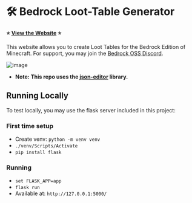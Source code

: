 # 🛠 Bedrock Loot-Table Generator

**⭐ [View the Website](https://bedrock-oss.github.io/bedrock-loot-gen/) ⭐**

This website allows you to create Loot Tables for the Bedrock Edition of Minecraft. For support, you may join the [Bedrock OSS Discord](https://discord.gg/XjV87YN).

![image](https://user-images.githubusercontent.com/18729296/141279899-32898eaf-5db3-4621-aabc-4678e51649ea.png)

- **Note: This repo uses the [json-editor](https://github.com/json-editor/json-editor) library.**

## Running Locally

To test locally, you may use the flask server included in this project:

### First time setup
 - Create venv: `python -m venv venv`
 - `./venv/Scripts/Activate`
 - `pip install flask`

### Running
 - `set FLASK_APP=app`
 - `flask run`
 - Available at: `http://127.0.0.1:5000/`
